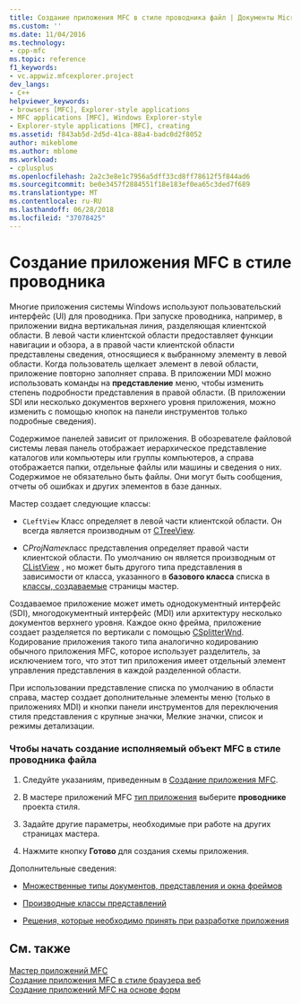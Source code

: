 ```yaml
---
title: Создание приложения MFC в стиле проводника файл | Документы Microsoft
ms.custom: ''
ms.date: 11/04/2016
ms.technology:
- cpp-mfc
ms.topic: reference
f1_keywords:
- vc.appwiz.mfcexplorer.project
dev_langs:
- C++
helpviewer_keywords:
- browsers [MFC], Explorer-style applications
- MFC applications [MFC], Windows Explorer-style
- Explorer-style applications [MFC], creating
ms.assetid: f843ab5d-2d5d-41ca-88a4-badc0d2f8052
author: mikeblome
ms.author: mblome
ms.workload:
- cplusplus
ms.openlocfilehash: 2a2c3e8e1c7956a5dff33cd8ff78612f5f844ad6
ms.sourcegitcommit: be0e3457f2884551f18e183ef0ea65c3ded7f689
ms.translationtype: MT
ms.contentlocale: ru-RU
ms.lasthandoff: 06/28/2018
ms.locfileid: "37078425"
---
```

# <a name="creating-a-file-explorer-style-mfc-application"></a>Создание приложения MFC в стиле проводника
Многие приложения системы Windows используют пользовательский интерфейс (UI) для проводника. При запуске проводника, например, в приложении видна вертикальная линия, разделяющая клиентской области. В левой части клиентской области предоставляет функции навигации и обзора, а в правой части клиентской области представлены сведения, относящиеся к выбранному элементу в левой области. Когда пользователь щелкает элемент в левой области, приложение повторно заполняет справа. В приложении MDI можно использовать команды на **представление** меню, чтобы изменить степень подробности представления в правой области. (В приложении SDI или несколько документов верхнего уровня приложения, можно изменить с помощью кнопок на панели инструментов только подробные сведения).  
  
 Содержимое панелей зависит от приложения. В обозревателе файловой системы левая панель отображает иерархическое представление каталогов или компьютеры или группы компьютеров, а справа отображается папки, отдельные файлы или машины и сведения о них. Содержимое не обязательно быть файлы. Они могут быть сообщения, отчеты об ошибках и других элементов в базе данных.  
  
 Мастер создает следующие классы:  
  
-   `CLeftView` Класс определяет в левой части клиентской области. Он всегда является производным от [CTreeView](../../mfc/reference/ctreeview-class.md).  
  
-   C*ProjName*класс представления определяет правой части клиентской области. По умолчанию он является производным от [CListView](../../mfc/reference/clistview-class.md) , но может быть другого типа представления в зависимости от класса, указанного в **базового класса** списка в [классы, создаваемые](../../mfc/reference/generated-classes-mfc-application-wizard.md) страницы мастер.  
  
 Создаваемое приложение может иметь однодокументный интерфейс (SDI), многодокументный интерфейс (MDI) или архитектуру несколько документов верхнего уровня. Каждое окно фрейма, приложение создает разделяется по вертикали с помощью [CSplitterWnd](../../mfc/reference/csplitterwnd-class.md). Кодирование приложения такого типа аналогично кодированию обычного приложения MFC, которое использует разделитель, за исключением того, что этот тип приложения имеет отдельный элемент управления представления в каждой разделенной области.  
  
 При использовании представление списка по умолчанию в области справа, мастер создает дополнительные элементы меню (только в приложениях MDI) и кнопки панели инструментов для переключения стиля представления с крупные значки, Мелкие значки, список и режимы детализации.  
  
### <a name="to-begin-creating-a-file-explorer-style-mfc-executable"></a>Чтобы начать создание исполняемый объект MFC в стиле проводника файла  
  
1.  Следуйте указаниям, приведенным в [Создание приложения MFC](../../mfc/reference/creating-an-mfc-application.md).  
  
2.  В мастере приложений MFC [тип приложения](../../mfc/reference/application-type-mfc-application-wizard.md) выберите **проводнике** проекта стиля.  
  
3.  Задайте другие параметры, необходимые при работе на других страницах мастера.  
  
4.  Нажмите кнопку **Готово** для создания схемы приложения.  
  
 Дополнительные сведения:  
  
-   [Множественные типы документов, представления и окна фреймов](../../mfc/multiple-document-types-views-and-frame-windows.md)  
  
-   [Производные классы представлений](../../mfc/derived-view-classes-available-in-mfc.md)  
  
-   [Решения, которые необходимо принять при разработке приложения](../../mfc/application-design-choices.md)  
  
## <a name="see-also"></a>См. также  
 [Мастер приложений MFC](../../mfc/reference/mfc-application-wizard.md)   
 [Создание приложения MFC в стиле браузера веб](../../mfc/reference/creating-a-web-browser-style-mfc-application.md)   
 [Создание приложений MFC на основе форм](../../mfc/reference/creating-a-forms-based-mfc-application.md)

